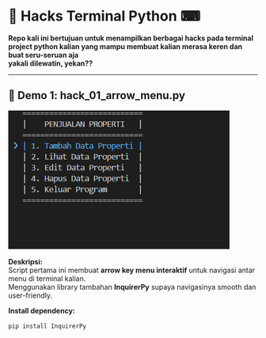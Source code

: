 # 👾 Hacks Terminal Python ⌨

**Repo kali ini bertujuan untuk menampilkan berbagai hacks pada terminal project python kalian yang mampu membuat kalian merasa keren dan buat seru-seruan aja**  
**yakali dilewatin, yekan??** 

---

## 🌟 Demo 1: hack_01_arrow_menu.py

![Demo CLI](assets/hack_01_arrow_menu.gif)

**Deskripsi:**  
Script pertama ini membuat **arrow key menu interaktif** untuk navigasi antar menu di terminal kalian.  
Menggunakan library tambahan **InquirerPy** supaya navigasinya smooth dan user-friendly.

**Install dependency:**
```bash
pip install InquirerPy


